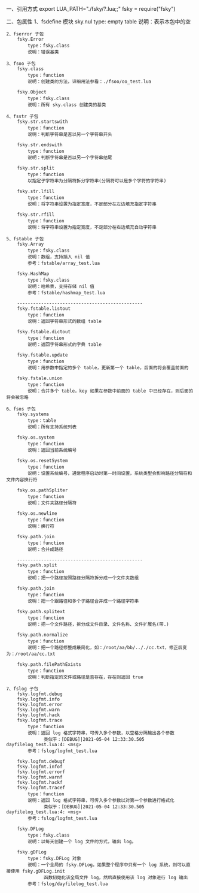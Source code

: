 一、引用方式
	export LUA_PATH="./fsky/?.lua;;"
	fsky = require("fsky")

二、包属性
	1、fsdefine 模块
        sky.nul
            type: empty table
            说明：表示本包中的空

	2、fserror 子包
        fsky.Error
            type：fsky.class
            说明：错误基类

	3、fsoo 子包
	    fsky.class
            type：function
            说明：创建类的方法，详细用法参看：./fsoo/oo_test.lua

	    fsky.Object
            type：fsky.class
            说明：所有 sky.class 创建类的基类

    4、fsstr 子包
        fsky.str.startswith
            type：function
            说明：判断字符串是否以另一个字符串开头

        fsky.str.endswith
            type：function
            说明：判断字符串是否以另一个字符串结尾

        fsky.str.split
            type：function
            以指定子字符串为分隔符拆分字符串(分隔符可以是多个字符的字符串)

        fsky.str.lfill
            type：function
            说明：将字符串设置为指定宽度，不足部分在左边填充指定字符串

        fsky.str.rfill
            type：function
            说明：将字符串设置为指定宽度，不足部分在右边填充自动字符串

    5、fstable 子包
        fsky.Array
            type：fsky.class
            说明：数组，支持插入 nil 值
            参考：fstable/array_test.lua

        fsky.HashMap
            type：fsky.class
            说明：哈希表，支持存储 nil 值
            参考：fstable/hashmap_test.lua

        -----------------------------------------------
        fsky.fstable.listout
            type：function
            说明：返回字符串形式的数组 table

        fsky.fstable.dictout
            type：function
            说明：返回字符串形式的字典 table

        fsky.fstable.update
            type：function
            说明：用参数中指定的多个 table，更新第一个 table，后面的将会覆盖前面的

        fsky.fstale.union
            type：function
            说明：合并多个 table，key 如果在参数中前面的 table 中已经存在，则后面的将会被忽略

    6、fsos 子包
        fsky.systems
            type：table
            说明：所有支持系统列表

        fsky.os.system
            type：function
            说明：返回当前系统编号

        fsky.os.resetSystem
            type：function
            说明：设置系统编号，通常程序启动时第一时间设置，系统类型会影响路径分隔符和文件内容换行符

        fsky.os.pathSpliter
            type：function
            说明：文件夹路径分隔符

        fsky.os.newline
            type：function
            说明：换行符

        fsky.path.join
            type：function
            说明：合并成路径

        -----------------------------------------------
        fsky.path.split
            type：function
            说明：把一个路径按照路径分隔符拆分成一个文件夹数组

        fsky.path.join
            type：function
            说明：把一个跟路径和多个子路径合并成一个路径字符串

        fsky.path.splitext
            type：function
            说明：把一个文件路径，拆分成文件目录、文件名称、文件扩展名(带.)

        fsky.path.normalize
            type：function
            说明：把一个路径修整成最简化，如：/root/aa/bb/.././cc.txt，修正后变为：/root/aa/cc.txt

        fsky.path.filePathExists
            type：function
            说明：判断指定的文件或路径是否存在，存在则返回 true

    7、fslog 子包
        fsky.logfmt.debug
        fsky.logfmt.info
        fsky.logfmt.error
        fsky.logfmt.warn
        fsky.logfmt.hack
        fsky.logfmt.trace
            type：function
            说明：返回 log 格式字符串，可传入多个参数，以空格分隔输出各个参数
                  类似于：[DEBUG]|2021-05-04 12:33:30.505 dayfilelog_test.lua:4: <msg>
            参考：fslog/logfmt_test.lua

        fsky.logfmt.debugf
        fsky.logfmt.infof
        fsky.logfmt.errorf
        fsky.logfmt.warnf
        fsky.logfmt.hackf
        fsky.logfmt.tracef
            type：function
            说明：返回 log 格式字符串，可传入多个参数以对第一个参数进行格式化
                  类似于：[DEBUG]|2021-05-04 12:33:30.505 dayfilelog_test.lua:4: <msg>
            参考：fslog/logfmt_test.lua

        fsky.DFLog
            type：fsky.class
            说明：以每天创建一个 log 文件的方式，输出 log。

        fsky.gDFLog
            type：fsky.DFLog 对象
            说明：一个全局的 fsky.DFLog。如果整个程序中只有一个 log 系统，则可以直接使用 fsky.gDFLog.init 
                  函数初始化该全局文件 log，然后直接使用该 log 对象进行 log 输出
            参考：fslog/dayfilelog_test.lua
